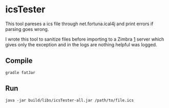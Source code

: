 # icsTester

This tool pareses a ics file through net.fortuna.ical4j and print errors if parsing goes wrong.

I wrote this tool to sanitize files before importing to a Zimbra [1](https://www.zimbra.com/) server which gives only the exception and in the logs are nothing helpful was logged.

## Compile

    gradle fatJar

## Run

    java -jar build/libs/icsTester-all.jar /path/to/file.ics

